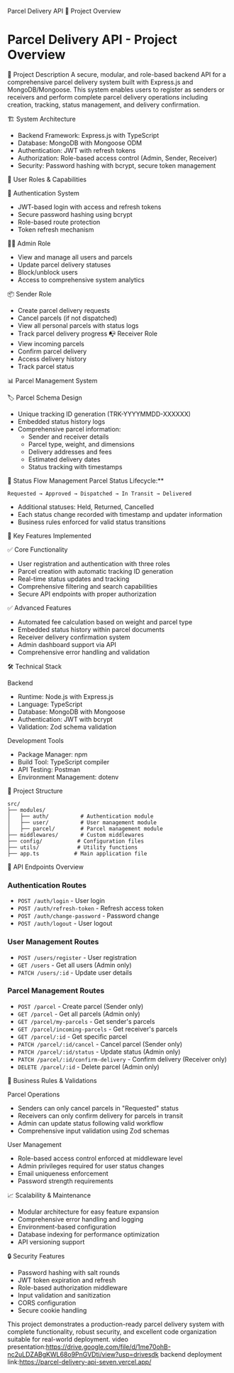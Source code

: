 Parcel Delivery API
🌟 Project Overview
# Parcel Delivery API - Project Overview

 🎯 Project Description
A secure, modular, and role-based backend API for a comprehensive parcel delivery system built with Express.js and MongoDB/Mongoose. This system enables users to register as senders or receivers and perform complete parcel delivery operations including creation, tracking, status management, and delivery confirmation.

 🏗️ System Architecture
- Backend Framework: Express.js with TypeScript
- Database: MongoDB with Mongoose ODM
- Authentication: JWT with refresh tokens
- Authorization: Role-based access control (Admin, Sender, Receiver)
- Security: Password hashing with bcrypt, secure token management

 👥 User Roles & Capabilities

 🔐 Authentication System
- JWT-based login with access and refresh tokens
- Secure password hashing using bcrypt
- Role-based route protection
- Token refresh mechanism

 👨‍💼 Admin Role
- View and manage all users and parcels
- Update parcel delivery statuses
- Block/unblock users
- Access to comprehensive system analytics

 📦 Sender Role
- Create parcel delivery requests
- Cancel parcels (if not dispatched)
- View all personal parcels with status logs
- Track parcel delivery progress
 📭 Receiver Role
- View incoming parcels
- Confirm parcel delivery
- Access delivery history
- Track parcel status

 📊 Parcel Management System

 🏷️ Parcel Schema Design
- Unique tracking ID generation (TRK-YYYYMMDD-XXXXXX)
- Embedded status history logs
- Comprehensive parcel information:
  - Sender and receiver details
  - Parcel type, weight, and dimensions
  - Delivery addresses and fees
  - Estimated delivery dates
  - Status tracking with timestamps

 🔄 Status Flow Management
 Parcel Status Lifecycle:**
```
Requested → Approved → Dispatched → In Transit → Delivered
```
- Additional statuses: Held, Returned, Cancelled
- Each status change recorded with timestamp and updater information
- Business rules enforced for valid status transitions

 🚀 Key Features Implemented

 ✅ Core Functionality
- User registration and authentication with three roles
- Parcel creation with automatic tracking ID generation
- Real-time status updates and tracking
- Comprehensive filtering and search capabilities
- Secure API endpoints with proper authorization

 ✅ Advanced Features
- Automated fee calculation based on weight and parcel type
- Embedded status history within parcel documents
- Receiver delivery confirmation system
- Admin dashboard support via API
- Comprehensive error handling and validation

 🛠️ Technical Stack

 Backend
- Runtime: Node.js with Express.js
- Language: TypeScript
- Database: MongoDB with Mongoose
- Authentication: JWT with bcrypt
- Validation: Zod schema validation

 Development Tools
- Package Manager: npm
- Build Tool: TypeScript compiler
- API Testing: Postman
- Environment Management: dotenv

 📁 Project Structure
```
src/
├── modules/
│   ├── auth/          # Authentication module
│   ├── user/          # User management module
│   ├── parcel/        # Parcel management module
├── middlewares/       # Custom middlewares
├── config/           # Configuration files
├── utils/            # Utility functions
├── app.ts           # Main application file
```

🔧 API Endpoints Overview

### Authentication Routes
- `POST /auth/login` - User login
- `POST /auth/refresh-token` - Refresh access token
- `POST /auth/change-password` - Password change
- `POST /auth/logout` - User logout

### User Management Routes
- `POST /users/register` - User registration
- `GET /users` - Get all users (Admin only)
- `PATCH /users/:id` - Update user details

### Parcel Management Routes
- `POST /parcel` - Create parcel (Sender only)
- `GET /parcel` - Get all parcels (Admin only)
- `GET /parcel/my-parcels` - Get sender's parcels
- `GET /parcel/incoming-parcels` - Get receiver's parcels
- `GET /parcel/:id` - Get specific parcel
- `PATCH /parcel/:id/cancel` - Cancel parcel (Sender only)
- `PATCH /parcel/:id/status` - Update status (Admin only)
- `PATCH /parcel/:id/confirm-delivery` - Confirm delivery (Receiver only)
- `DELETE /parcel/:id` - Delete parcel (Admin only)

🎯 Business Rules & Validations

Parcel Operations
- Senders can only cancel parcels in "Requested" status
- Receivers can only confirm delivery for parcels in transit
- Admin can update status following valid workflow
- Comprehensive input validation using Zod schemas

User Management
- Role-based access control enforced at middleware level
- Admin privileges required for user status changes
- Email uniqueness enforcement
- Password strength requirements

📈 Scalability & Maintenance
- Modular architecture for easy feature expansion
- Comprehensive error handling and logging
- Environment-based configuration
- Database indexing for performance optimization
- API versioning support

🔒 Security Features
- Password hashing with salt rounds
- JWT token expiration and refresh
- Role-based authorization middleware
- Input validation and sanitization
- CORS configuration
- Secure cookie handling

This project demonstrates a production-ready parcel delivery system with complete functionality, robust security, and excellent code organization suitable for real-world deployment.
video presentation:https://drive.google.com/file/d/1me70ohB-nc2uLDZABgKWL68o9PnGVDti/view?usp=drivesdk
backend deployment link:https://parcel-delivery-api-seven.vercel.app/ 
 

